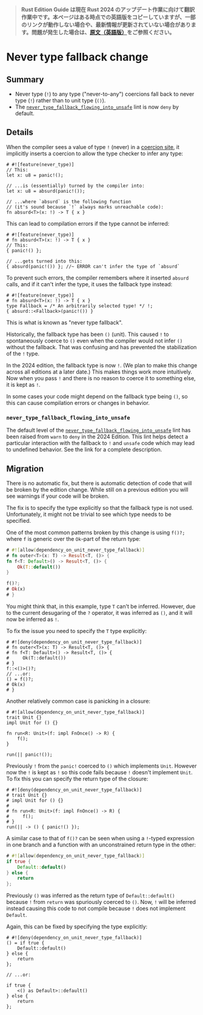 > **Rust Edition Guide は現在 Rust 2024 のアップデート作業に向けて翻訳作業中です。本ページはある時点での英語版をコピーしていますが、一部のリンクが動作しない場合や、最新情報が更新されていない場合があります。問題が発生した場合は、[原文（英語版）](https://doc.rust-lang.org/nightly/edition-guide/introduction.html)をご参照ください。**

# Never type fallback change

## Summary

- Never type (`!`) to any type ("never-to-any") coercions fall back to never type (`!`) rather than to unit type (`()`).
- The [`never_type_fallback_flowing_into_unsafe`] lint is now `deny` by default.

[`never_type_fallback_flowing_into_unsafe`]: ../../rustc/lints/listing/warn-by-default.html#never-type-fallback-flowing-into-unsafe

## Details

When the compiler sees a value of type `!` (never) in a [coercion site][], it implicitly inserts a coercion to allow the type checker to infer any type:

```rust,should_panic
# #![feature(never_type)]
// This:
let x: u8 = panic!();

// ...is (essentially) turned by the compiler into:
let x: u8 = absurd(panic!());

// ...where `absurd` is the following function
// (it's sound because `!` always marks unreachable code):
fn absurd<T>(x: !) -> T { x }
```

This can lead to compilation errors if the type cannot be inferred:

```rust,compile_fail,E0282
# #![feature(never_type)]
# fn absurd<T>(x: !) -> T { x }
// This:
{ panic!() };

// ...gets turned into this:
{ absurd(panic!()) }; //~ ERROR can't infer the type of `absurd`
```

To prevent such errors, the compiler remembers where it inserted `absurd` calls, and if it can't infer the type, it uses the fallback type instead:

```rust,should_panic
# #![feature(never_type)]
# fn absurd<T>(x: !) -> T { x }
type Fallback = /* An arbitrarily selected type! */ !;
{ absurd::<Fallback>(panic!()) }
```

This is what is known as "never type fallback".

Historically, the fallback type has been `()` (unit).  This caused `!` to spontaneously coerce to `()` even when the compiler would not infer `()` without the fallback.  That was confusing and has prevented the stabilization of the `!` type.

In the 2024 edition, the fallback type is now `!`.  (We plan to make this change across all editions at a later date.)  This makes things work more intuitively.  Now when you pass `!` and there is no reason to coerce it to something else, it is kept as `!`.

In some cases your code might depend on the fallback type being `()`, so this can cause compilation errors or changes in behavior.

[coercion site]: ../../reference/type-coercions.html#coercion-sites

### `never_type_fallback_flowing_into_unsafe`

The default level of the [`never_type_fallback_flowing_into_unsafe`] lint has been raised from `warn` to `deny` in the 2024 Edition. This lint helps detect a particular interaction with the fallback to `!` and `unsafe` code which may lead to undefined behavior. See the link for a complete description.

## Migration

There is no automatic fix, but there is automatic detection of code that will be broken by the edition change.  While still on a previous edition you will see warnings if your code will be broken.

The fix is to specify the type explicitly so that the fallback type is not used.  Unfortunately, it might not be trivial to see which type needs to be specified.

One of the most common patterns broken by this change is using `f()?;` where `f` is generic over the `Ok`-part of the return type:

```rust
# #![allow(dependency_on_unit_never_type_fallback)]
# fn outer<T>(x: T) -> Result<T, ()> {
fn f<T: Default>() -> Result<T, ()> {
    Ok(T::default())
}

f()?;
# Ok(x)
# }
```

You might think that, in this example, type `T` can't be inferred.  However, due to the current desugaring of the `?` operator, it was inferred as `()`, and it will now be inferred as `!`.

To fix the issue you need to specify the `T` type explicitly:

```rust,edition2024
# #![deny(dependency_on_unit_never_type_fallback)]
# fn outer<T>(x: T) -> Result<T, ()> {
# fn f<T: Default>() -> Result<T, ()> {
#     Ok(T::default())
# }
f::<()>()?;
// ...or:
() = f()?;
# Ok(x)
# }
```

Another relatively common case is panicking in a closure:

```rust,should_panic
# #![allow(dependency_on_unit_never_type_fallback)]
trait Unit {}
impl Unit for () {}

fn run<R: Unit>(f: impl FnOnce() -> R) {
    f();
}

run(|| panic!());
```

Previously `!` from the `panic!` coerced to `()` which implements `Unit`.  However now the `!` is kept as `!` so this code fails because `!` doesn't implement `Unit`.  To fix this you can specify the return type of the closure:

```rust,edition2024,should_panic
# #![deny(dependency_on_unit_never_type_fallback)]
# trait Unit {}
# impl Unit for () {}
#
# fn run<R: Unit>(f: impl FnOnce() -> R) {
#     f();
# }
run(|| -> () { panic!() });
```

A similar case to that of `f()?` can be seen when using a `!`-typed expression in one branch and a function with an unconstrained return type in the other:

```rust
# #![allow(dependency_on_unit_never_type_fallback)]
if true {
    Default::default()
} else {
    return
};
```

Previously `()` was inferred as the return type of `Default::default()` because `!` from `return` was spuriously coerced to `()`.  Now, `!` will be inferred instead causing this code to not compile because `!` does not implement `Default`.

Again, this can be fixed by specifying the type explicitly:

```rust,edition2024
# #![deny(dependency_on_unit_never_type_fallback)]
() = if true {
    Default::default()
} else {
    return
};

// ...or:

if true {
    <() as Default>::default()
} else {
    return
};
```
